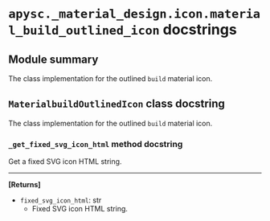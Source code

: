 # `apysc._material_design.icon.material_build_outlined_icon` docstrings

## Module summary

The class implementation for the outlined `build` material icon.

## `MaterialbuildOutlinedIcon` class docstring

The class implementation for the outlined `build` material icon.

### `_get_fixed_svg_icon_html` method docstring

Get a fixed SVG icon HTML string.<hr>

**[Returns]**

- `fixed_svg_icon_html`: str
  - Fixed SVG icon HTML string.